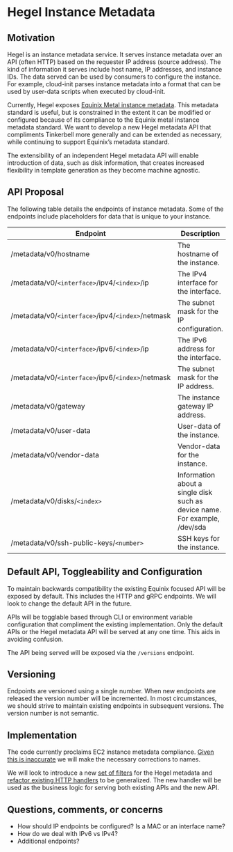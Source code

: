 # Hegel Instance Metadata

## Motivation

Hegel is an instance metadata service. It serves instance metadata over an API (often HTTP) based on the requester IP address (source address). The kind of information it serves include host name, IP addresses, and instance IDs. The data served can be used by consumers to configure the instance. For example, cloud-init parses instance metadata into a format that can be used by user-data scripts when executed by cloud-init.

Currently, Hegel exposes [Equinix Metal instance metadata](https://metal.equinix.com/developers/docs/server-metadata/metadata/). This metadata standard is useful, but is constrained in the extent it can be modified or configured because of its compliance to the Equinix metal instance metadata standard. We want to develop a new Hegel metadata API that compliments Tinkerbell more generally and can be extended as necessary, while continuing to support Equinix’s metadata standard. 

The extensibility of an independent Hegel metadata API will enable introduction of data, such as disk information, that creates increased flexibility in template generation as they become machine agnostic.

## API Proposal

The following table details the endpoints of instance metadata. Some of the endpoints include placeholders for data that is unique to your instance. 

|Endpoint|Description|Version|
|--------|-----------|-------|
|/metadata/v0/hostname|The hostname of the instance.|	v0|
|/metadata/v0/`<interface>`/ipv4/`<index>`/ip	|The IPv4 interface for the interface.	|v0|
|/metadata/v0/`<interface>`/ipv4/`<index>`/netmask	|The subnet mask for the IP configuration.	|v0|
|/metadata/v0/`<interface>`/ipv6/`<index>`/ip	|The IPv6 address for the interface.	|v0
|/metadata/v0/`<interface>`/ipv6/`<index>`/netmask	|The subnet mask for the IP address.	|v0
|/metadata/v0/gateway	|The instance gateway IP address.	|v0
|/metadata/v0/user-data	|User-data of the instance.	|v0
|/metadata/v0/vendor-data	|Vendor-data for the instance.	|v0
|/metadata/v0/disks/`<index>`	|Information about a single disk such as device name. For example, /dev/sda	|v0
|/metadata/v0/ssh-public-keys/`<number>`	|SSH keys for the instance.|	v0

## Default API, Toggleability and Configuration

To maintain backwards compatibility the existing Equinix focused API will be exposed by default. This includes the HTTP and gRPC endpoints. We will look to change the default API in the future.

APIs will be togglable based through CLI or environment variable configuration that compliment the existing implementation. Only the default APIs or the Hegel metadata API will be served at any one time. This aids in avoiding confusion.

The API being served will be exposed via the `/versions` endpoint.

## Versioning

Endpoints are versioned using a single number. When new endpoints are released the version number will be incremented. In most circumstances, we should strive to maintain existing endpoints in subsequent versions. The version number is not semantic.

## Implementation

The code currently proclaims EC2 instance metadata compliance. [Given this is inaccurate](https://github.com/tinkerbell/hegel/issues/61#issuecomment-1120483426) we will make the necessary corrections to names. 

We will look to introduce a new [set of filters](https://github.com/tinkerbell/hegel/blob/main/http/handlers.go#L28) for the Hegel metadata and [refactor existing HTTP handlers](https://github.com/tinkerbell/hegel/blob/main/http/handlers.go#L163) to be generalized. The new handler will be used as the business logic for serving both existing APIs and the new API. 


## Questions, comments, or concerns

* How should IP endpoints be configured? Is <interface> a MAC or an interface name?
* How do we deal with IPv6 vs IPv4?
* Additional endpoints?
